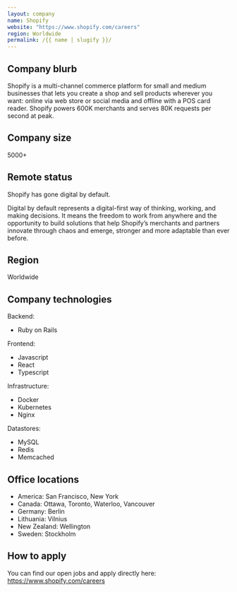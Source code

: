 ```yaml
---
layout: company
name: Shopify
website: "https://www.shopify.com/careers"
region: Worldwide
permalink: /{{ name | slugify }}/
---
```


## Company blurb

Shopify is a multi-channel commerce platform for small and medium businesses that lets you create a shop and sell products wherever you want: online via web store or social media and offline with a POS card reader. Shopify powers 600K merchants and serves 80K requests per second at peak.

## Company size

5000+

## Remote status

Shopify has gone digital by default.

Digital by default represents a digital-first way of thinking, working, and making decisions. It means the freedom to work from anywhere and the opportunity to build solutions that help Shopify’s merchants and partners innovate through chaos and emerge, stronger and more adaptable than ever before.

## Region

Worldwide

## Company technologies

Backend:

- Ruby on Rails

Frontend:
- Javascript
- React
- Typescript

Infrastructure:
- Docker
- Kubernetes
- Nginx

Datastores:

- MySQL
- Redis
- Memcached


## Office locations

- America: San Francisco, New York
- Canada: Ottawa, Toronto, Waterloo, Vancouver
- Germany: Berlin
- Lithuania: Vilnius
- New Zealand: Wellington
- Sweden: Stockholm

## How to apply

You can find our open jobs and apply directly here: https://www.shopify.com/careers